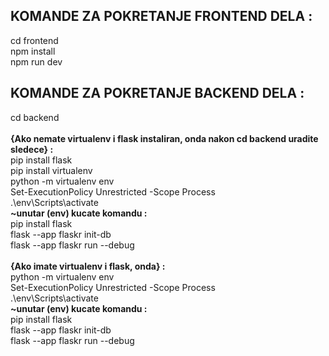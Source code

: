 KOMANDE ZA POKRETANJE FRONTEND DELA :<br />
---
cd frontend<br />
npm install<br />
npm run dev<br />

KOMANDE ZA POKRETANJE BACKEND DELA :
---
cd backend<br />
<br />
**{Ako nemate virtualenv i flask instaliran, onda nakon cd backend uradite sledece} : <br />**
pip install flask<br />
pip install virtualenv<br />
python -m virtualenv env<br />
Set-ExecutionPolicy Unrestricted -Scope Process<br />
.\env\Scripts\activate<br />
**~unutar (env) kucate komandu :<br />**
pip install flask<br />
flask --app flaskr init-db<br />
flask --app flaskr run --debug<br />
<br />
**{Ako imate virtualenv i flask, onda} :<br />**
python -m virtualenv env<br />
Set-ExecutionPolicy Unrestricted -Scope Process<br />
.\env\Scripts\activate<br />
**~unutar (env) kucate komandu :<br />**
pip install flask<br />
flask --app flaskr init-db<br />
flask --app flaskr run --debug<br />
